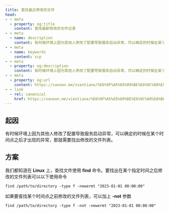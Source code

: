 ```yaml
---
title: 查找最近修改的文件
head:
- - meta
  - property: og:title
    content: 查找最新修改的文件记录
- - meta
  - name: description
    content: 有时候环境上因为其他人修改了配置导致服务启动异常，可以确定的时候在某个时间点之后才出现的异常，那就需要找出修改的文件列表。
- - meta
  - name: keywords
    content: scp
- - meta
  - property: og:description
    content: 有时候环境上因为其他人修改了配置导致服务启动异常，可以确定的时候在某个时间点之后才出现的异常，那就需要找出修改的文件列表。
- - meta
  - property: og:url
    content: https://sanoon.me/vientiane/%E6%9F%A5%E6%89%BE%E6%9C%80%E8%BF%91%E4%BF%AE%E6%94%B9%E7%9A%84%E6%96%87%E4%BB%B6
- - link
  - rel: canonical
    href: https://sanoon.me/vientiane/%E6%9F%A5%E6%89%BE%E6%9C%80%E8%BF%91%E4%BF%AE%E6%94%B9%E7%9A%84%E6%96%87%E4%BB%B6
---
```


## 起因
有时候环境上因为其他人修改了配置导致服务启动异常，可以确定的时候在某个时间点之后才出现的异常，那就需要找出修改的文件列表。

## 方案

我们都知道在 **Linux** 上，查找文件使用 **find** 命令。要找出在某个指定时间之后修改的文件列表可以以下使用命令

```shell
find /path/to/directory -type f -newermt "2023-01-01 00:00:00"
```

如果要查找某个时间点之前修改的文件列表，可以加上 **-not** 参数
```shell
find /path/to/directory -type f -not -newermt "2023-01-01 00:00:00"
```
    

